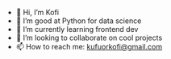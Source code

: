 - 👋 Hi, I’m Kofi
- 👀 I’m good at Python for data science
- 🌱 I’m currently learning frontend dev
- 💞️ I’m looking to collaborate on cool projects
- 📫 How to reach me: kufuorkofi@gmail.com

<!---
Jam516/Jam516 is a ✨ special ✨ repository because its `README.md` (this file) appears on your GitHub profile.
You can click the Preview link to take a look at your changes.
--->
